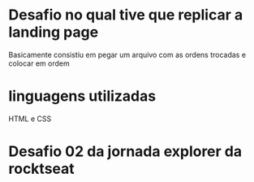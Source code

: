 # Desafio no qual tive que replicar a landing page
Basicamente consistiu em pegar um arquivo com as ordens trocadas e colocar em ordem

# linguagens utilizadas
HTML e CSS

# Desafio 02 da jornada explorer da rocktseat